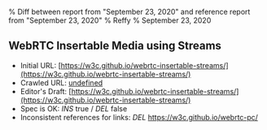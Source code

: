 % Diff between report from "September 23, 2020" and reference report from "September 23, 2020"
% Reffy
% September 23, 2020

## WebRTC Insertable Media using Streams

- Initial URL: [https://w3c.github.io/webrtc-insertable-streams/](https://w3c.github.io/webrtc-insertable-streams/)
- Crawled URL: [undefined](undefined)
- Editor's Draft: [https://w3c.github.io/webrtc-insertable-streams/](https://w3c.github.io/webrtc-insertable-streams/)
- Spec is OK: *INS* true / *DEL* false
- Inconsistent references for links: *DEL* https://w3c.github.io/webrtc-pc/


